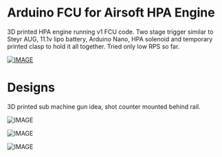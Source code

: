 # Arduino FCU for Airsoft HPA Engine

3D printed HPA engine running v1 FCU code. Two stage trigger similar to Steyr AUG, 11.1v lipo battery, Arduino Nano, HPA solenoid and temporary printed clasp to hold it all together. Tried only low RPS so far.

[![IMAGE](http://img.youtube.com/vi/vd2LqTkdPmA/0.jpg)](http://www.youtube.com/watch?v=vd2LqTkdPmA)

# Designs

3D printed sub machine gun idea, shot counter mounted behind rail.

![IMAGE](https://cdnb.artstation.com/p/assets/images/images/002/490/405/large/christian-gross-as-01.jpg?1462368308)

![IMAGE](http://img11.deviantart.net/c5ee/i/2011/227/f/b/white_wolf_smg_by_benmauro-d46lkgx.jpg)

![IMAGE](https://orig00.deviantart.net/c75b/f/2014/313/5/3/submachine_gun_1_lost_scene__by_cleitus2012-d85vrhs.jpg)
